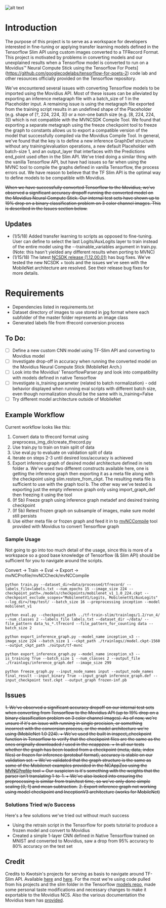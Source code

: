 ![alt text](https://www.sewp.nasa.gov/images/ch_logos/ch_54/ch_54.png "Technica")

# Introduction

The purpose of this project is to serve as a workspace for developers interested in fine-tuning or applying transfer learning models defined in the Tensorflow Slim API using custom images converted to a TFRecord Format. This project is motivated by problems in converting models and our unexplained results when a Tensorflow model is converted to run on a Movidius™ Neural Compute Stick using the Tensorflow For Poets](https://github.com/googlecodelabs/tensorflow-for-poets-2) code lab and other resources officially provided on the Tensorflow repository.

We've encountered several issues with converting Tensorflow models to be imported using the Movidius API. Most of these issues can be alleviated by exporting an inference metagraph file with a batch_size of 1 in the Placeholder input. A remaining issue is using the metagraph file exported from the training script results in an undefined shape of the Placeholder (e.g. shape of [?, 224, 224, 3]) or a non-one batch size (e.g. [8, 224, 224, 3]) which is not compatible with the MVNCSDK Compile Tool. We found that exporting a separate metagraph using the freeze checkpoint tool to freeze the graph to constants allows us to export a compatible version of the model that successfully compiled via the Movidius Compile Tool. In general, we've found that the key is to define a new inference GraphDef structure without any training/evaluation operations, a new default Placeholder with batch-size 1, and an output_layer that interfaces with the Predictions end_point used often in the Slim API. We've tried doing a similar thing with the vanilla Tensorflow API, but have had issues so far when using the MVNC tool to compile the graphs defined in vanilla Tensorflow, the process errors out. We have reason to believe that the TF Slim API is the optimal way to define models to be compatible with Movidius.

~~When we have successfully converted Tensorflow to the Movidius, we’ve observed a significant accuracy dropoff running the converted model on the Movidius Neural Compute Stick. Our internal test sets have shown up to 19% drop on a binary classification problem on 3 color channel images. This is described in the Issues section below.~~


## Updates
+ (1/5/18) Added transfer learning to scripts as opposed to fine-tuning. User can define to select the last Logits/AuxLogits layer to train instead of the entire model using the --trainable_variables argument in train.py. (Note: this hasn't yielded any different results when porting to MVNC)
+ (1/15/18) The latest [NCSDK release (1.12.00.01)](https://github.com/movidius/ncsdk/releases/tag/v1.12.00.01) has bug fixes. We've tested the new NCSDK + tools and the issues we've seen with the MobileNet architecture are resolved. See their release bug fixes for more details. 

# Requirements
+ Dependencies listed in requirements.txt
+ Dataset directory of images to use stored in jpg format where each subfolder of the master folder represents an image class
+ Generated labels file from tfrecord conversion process

## To Do:
- [ ] Define a new custom CNN model using TF-Slim API and converting to Movidius model
- [ ] Investigate drop-off in accuracy when running the converted model on the Movidius Neural Compute Stick (MobileNet Arch.)
- [ ] Look into the Movidius' TensorflowParser.py and look into compatibility with models defined in native Tensorflow
- [ ] Investigate is_training parameter (related to batch normalization) - odd behavior displayed when running eval scripts with different batch size, even though normalization should be the same with is_training=False
- [ ] Try different model architecture outside of MobileNet

## Example Workflow

Current workflow looks like this:
1. Convert data to tfrecord format using preprocess_img_dir/create_tfrecord.py
2. Use train.py to train on train split of data
3. Use eval.py to evaluate on validation split of data
4. Iterate on steps 2-3 until desired loss/accuracy is achieved
5. Export inference graph of desired model architecture defined in nets folder
	a. We've used two different constructs available here, one is getting the inference graph then exporting it as a meta file along with the checkpoint using slim.restore_from_ckpt. The resulting meta file is sufficient to use with the graph tool
	b. The other way we've tested is exporting just the empty inference graph only using import_graph_def then freezing it using the tool
6. (If 5b) Freeze graph using inference graph metadef and desired training checkpoint
7. (If 5b) Retest frozen graph on subsample of images, make sure model still persists
8. Use either meta file or frozen graph and feed it in to [mvNCCompile](https://github.com/movidius/ncsdk/blob/master/docs/tools/compile.md) tool provided with Movidius to convert Tensorflow graph

### Sample Usage
Not going to go into too much detail of the usage, since this is more of a workspace so a good base knowledge of Tensorflow (& Slim API) should be sufficient for you to navigate around the scripts.

Convert -> Train -> Eval -> Export -> mvNCProfile/mvNCCheck/mvNCCompile


```
python train.py --dataset_dir=data/processed/tfrecord/ --labels_file=labels.txt --num_epochs 15 --image_size 224 --checkpoint_path=./models/checkpoints/mobilenet_v1_1.0_224.ckpt --checkpoint_exclude_scopes="MobilenetV1/Logits, MobilenetV1/AuxLogits" --log_dir=/tmp/test/ --batch_size 16 --preprocessing inception --model mobilenet_v1
```
```
python eval.py --checkpoint_path ../tf-train-slim/trainlogs/1.2/run_4/ --num_classes 2 --labels_file labels.txt --dataset_dir ~/data/ --file_pattern data_%s_*.tfrecord --file_pattern_for_counting data --batch_size 2
```
```
python export_inference_graph.py --model_name inception_v3 --image_size 224 --batch_size 1 --ckpt_path ./trainlogs//model.ckpt-1560 --output_ckpt_path ./output/tf-mvnc
```
```
python export_inference_graph.py --model_name inception_v3 --is_training True --batch_size 1 --num_classes 2 --output_file ./trainlogs/inference_graph.def --image_size 299
```
```
python freeze_graph.py --input_node_names input --output_node_names final_result --input_binary True --input_graph inference_graph.def --input_checkpoint test.ckpt --output_graph frozen-inf.pb
```


## Issues
~~1. We've observed a significant accuracy dropoff on our internal test sets when converting from Tensorflow to the Movidius API (up to 19% drop on a binary classification problem on 3 color channel images). As of now, we're unsure if it's an issue with running in single precision, or something incorrect with the conversion process, or the model architecture we're using (MobileNet 1.0 224).
	+ We've used the built in inspect_checkpoint function in Tensorflow to verify that the checkpoint files are the same as the ones originally downloaded / used in the ncappzoo.
	+ In all our tests whether the graph has been loaded from a checkpoint (meta, data, index files) or frozen for inference (protobuf format), accuracy is stable on our validation set.
	+ We've validated that the graph structure is the same as some of the Mobilenet examples provided in the NCAppZoo using the [MVNCProfile](https://github.com/movidius/ncsdk/blob/master/docs/tools/profile.md) tool
	+ Our suspicion is it's something with the weights that the parser isn't translating 1-to-1.
	+ We've also looked into ensuring the preprocessing is similar from train/test time, so we've only done simple scaling [0, 1] and mean subtraction.~~
~~2. Export inference graph not working using model checkpoint and InceptionV3 architecture (works for MobileNet)~~

### Solutions Tried w/o Success
Here's a few solutions we've tried out without much success
+ Using the retrain script in the Tensorflow for poets tutorial to produce a frozen model and convert to Movidius
+ Created a simple 1-layer CNN defined in Native Tensorflow trained on MNIST and converted to Movidius, saw a drop from 95% accuracy to 80% accuracy on the test set


## Credit
Credits to Kwotsin's projects for serving as basis to navigate around TF-Slim API. Available [here](https://github.com/kwotsin/create_tfrecords) and [here](https://github.com/kwotsin/transfer_learning_tutorial). For the most we're using code pulled from his projects and the slim folder in the Tensorflow [models repo](https://github.com/tensorflow/models/), made some personal taste modifications and necessary changes to make it exportable to the Movidius NCS. Also the various documentation the Movidius team has [provided](https://github.com/movidius/ncsdk).
